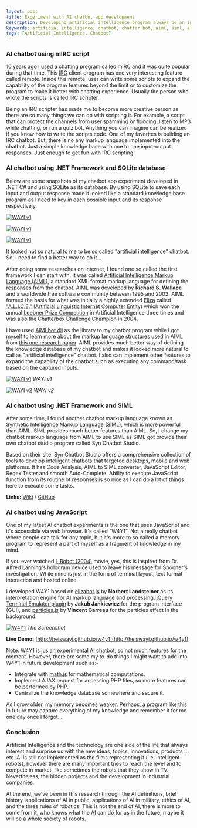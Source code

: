 ```yaml
---
layout: post
title: Experiment with AI chatbot app development
description: Developing artificial intelligence program always be an interesting thing to do. AI chatbot is one of fun stuffs to experiment with.
keywords: artificial intelligence, chatbot, chatter bot, aiml, siml, elizabot.js
tags: [Artificial Intelligence, Chatbot]
---
```


### AI chatbot using mIRC script

10 years ago I used a chatting program called [mIRC](http://www.mirc.com/) and it was quite popular during that time. This [IRC](https://en.wikipedia.org/wiki/Internet_Relay_Chat) client program has one very interesting feature called remote. Inside this remote, user can write some scripts to expand the capability of the program features beyond the limit or to customize the program to make it better with chatting experience. Usually the person who wrote the scripts is called IRC scripter.

Being an IRC scripter has made me to become more creative person as there are so many things we can do with scripting it. For example, a script that can protect the channels from user spamming or flooding, listen to MP3 while chatting, or run a quiz bot. Anything you can imagine can be realized if you know how to write the scripts code. One of my favorites is building an IRC chatbot. But, there is no any markup language implemented into the chatbot. Just a simple knowledge base with one to one input-output responses. Just enough to get fun with IRC scripting!

### AI chatbot using .NET Framework and SQLite database

Below are some snapshots of my chatbot app experiment developed in .NET C# and using SQLite as its database. By using SQLite to save each input and output response made it looked like a standard knowledge base program as I need to key in each possible input and its response respectively.

[![WAYI v1](http://i.imgur.com/F1n1W0N.png)](http://i.imgur.com/F1n1W0N.png)

[![WAYI v1](http://i.imgur.com/IkAKC9p.png)](http://i.imgur.com/IkAKC9p.png)

[![WAYI v1](http://i.imgur.com/kMdAEpk.png)](http://i.imgur.com/kMdAEpk.png)

It looked not so natural to me to be so called "artificial intelligence" chatbot. So, I need to find a better way to do it...

After doing some researches on Internet, I found one so called the first framework I can start with. It was called [Artificial Intelligence Markup Language (AIML)](http://www.alicebot.org/aiml.html), a standard XML format markup language for defining the responses from the chatbot. AIML was developed by **Richard S. Wallace** and a worldwide free software community between 1995 and 2002. AIML formed the basis for what was initially a highly extended [Eliza](https://en.wikipedia.org/wiki/ELIZA) called ["A.L.I.C.E." (Artificial Linguistic Internet Computer Entity)](https://en.wikipedia.org/wiki/Artificial_Linguistic_Internet_Computer_Entity) which won the annual [Loebner Prize Competition](https://en.wikipedia.org/wiki/Loebner_Prize) in Artificial Intelligence three times and was also the Chatterbox Challenge Champion in 2004.

I have used [AIMLbot.dll](http://aimlbot.sourceforge.net/) as the library to my chatbot program while I got myself to learn more about the markup language structures used in AIML from [this one research paper](http://arxiv.org/ftp/arxiv/papers/1307/1307.3091.pdf). AIML provides much better way of defining the knowledge database of my chatbot and makes it looked more natural to call as "artificial intelligence" chatbot. I also can implement other features to expand the capability of the chatbot such as executing any command/task based on the captured inputs.

[![WAYI v1](http://i.imgur.com/UJjTodD.png)](http://i.imgur.com/UJjTodD.png)
_WAYI v1_

[![WAYI v2](http://i.imgur.com/3mkEzII.png)](http://i.imgur.com/3mkEzII.png)
_WAYI v2_

### AI chatbot using .NET Framework and SIML

After some time, I found another chatbot markup language known as [Synthetic Intelligence Markup Language (SIML)](http://simlbot.com/), which is more powerful than AIML. SIML provides much better features than AIML. So, I change my chatbot markup language from AIML to use SIML as SIML got provide their own chatbot studio program called Syn Chatbot Studio.

Based on their site, Syn Chatbot Studio offers a comprehensive collection of tools to develop intelligent chatbots that targeted desktops, mobile and web platforms. It has Code Analysis, AIML to SIML converter, JavaScript Editor, Regex Tester and smooth Auto-Complete. Ability to execute JavaScript function from its routine of responses is so nice as I can do a lot of things here to execute some tasks.

**Links:** [Wiki](http://wiki.syn.co.in/) / [GitHub](https://github.com/SynHub)

### AI chatbot using JavaScript

One of my latest AI chatbot experiments is the one that uses JavaScript and it's accessible via web browser. It's called "W4Y1". Not a really chatbot where people can talk for any topic, but it's more to so called a memory program to represent a part of myself as a fragment of knowledge in my mind.

If you ever watched [I, Robot (2004)](http://www.imdb.com/title/tt0343818/) movie, yes, this is inspired from Dr. Alfred Lanning's hologram device used to leave his message for Spooner's investigation. While mine is just in the form of terminal layout, text format interaction and hosted online.

I developed W4Y1 based on [elizabot.js](http://www.masswerk.at/elizabot/) by **Norbert Landsteiner** as its interpretation engine for AI markup language and processing, [jQuery Terminal Emulator plugin](http://terminal.jcubic.pl/) by **Jakub Jankiewicz** for the program interface (GUI), and [particles.js](http://vincentgarreau.com/particles.js/) by **Vincent Garreau** for the particles effect in the background.

[![W4Y1](http://i.imgur.com/7emX4MU.png)](http://i.imgur.com/7emX4MU.png)
_The Screenshot_

**Live Demo:** [http://heiswayi.github.io/w4y1](http://heiswayi.github.io/w4y1)

Note: W4Y1 is jus an experimental AI chatbot, so not much features for the moment. However, there are some my to-do things I might want to add into W4Y1 in future development such as:-

* Integrate with [math.js](http://mathjs.org/) for mathematical computations.
* Implement AJAX request for accessing PHP files, so more features can be performed by PHP.
* Centralize the knowledge database somewhere and secure it.

As I grow older, my memory becomes weaker. Perhaps, a program like this in future may capture everything of my knowledge and remember it for me one day once I forgot...

### Conclusion

Artificial Intelligence and the technology are one side of the life that always interest and surprise us with the new ideas, topics, innovations, products …etc. AI is still not implemented as the films representing it (i.e. intelligent robots), however there are many important tries to reach the level and to compete in market, like sometimes the robots that they show in TV. Nevertheless, the hidden projects and the development in industrial companies.

At the end, we’ve been in this research through the AI definitions, brief history, applications of AI in public, applications of AI in military, ethics of AI, and the three rules of robotics. This is not the end of AI, there is more to come from it, who knows what the AI can do for us in the future, maybe it will be a whole society of robots.
